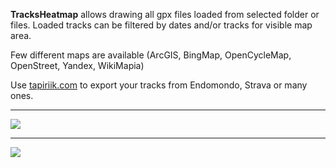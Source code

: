 **TracksHeatmap** allows drawing all gpx files loaded from selected folder or files.
Loaded tracks can be filtered by dates and/or tracks for visible map area.

Few different maps are available (ArcGIS, BingMap, OpenCycleMap, OpenStreet, Yandex, WikiMapia)

Use <a href="https://tapiriik.com">tapiriik.com<a/> to export your tracks from Endomondo, Strava or many ones.

***

![](../master/Images/TracksHeatmap.png)

***

![](../master/Images/LoadTracks.png)